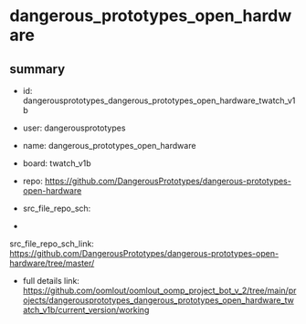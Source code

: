 # dangerous_prototypes_open_hardware
 
## summary 
* id: dangerousprototypes_dangerous_prototypes_open_hardware_twatch_v1b
* user: dangerousprototypes
* name: dangerous_prototypes_open_hardware
* board: twatch_v1b
* repo: https://github.com/DangerousPrototypes/dangerous-prototypes-open-hardware



* src_file_repo_sch: 
*
 src_file_repo_sch_link: https://github.com/DangerousPrototypes/dangerous-prototypes-open-hardware/tree/master/
* full details link: https://github.com/oomlout/oomlout_oomp_project_bot_v_2/tree/main/projects/dangerousprototypes_dangerous_prototypes_open_hardware_twatch_v1b/current_version/working  






